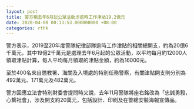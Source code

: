 ```yaml
---
layout: post
title: 警方稱去年6月起公眾活動涉逾時工作津貼19.2億元
date: 2020-04-08 00:33:53.000000000 +08:00
categories: rthk
---
```


警方表示，2019至20年度警隊紀律部隊逾時工作津貼的相關總開支，約為20億6千萬元，其中19億2千萬元是處理去年6月起的公眾活動，以平均每月約12000人領取津貼計算，每人平均每月領取的津貼金額，約為16000元。

至於400名來自懲教署、海關及入境處的特別任務警察，有關津貼開支則分別為492萬元、171萬元及482萬元。

警方回應立法會特別財委會提問時又說，去年11月警隊將座右銘改為「忠誠勇毅，心繫社會」，涉及開支約20萬元，包括設計、印刷及在警總安裝海報宣傳品。
